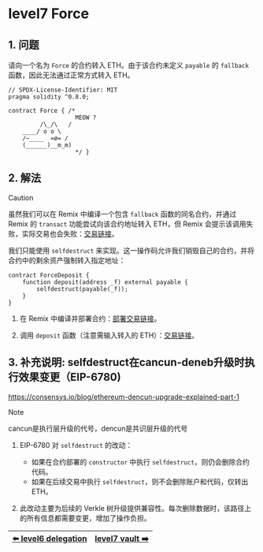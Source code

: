 # level7 Force

## 1. 问题

请向一个名为 `Force` 的合约转入 ETH。由于该合约未定义 `payable` 的 `fallback` 函数，因此无法通过正常方式转入 ETH。

```solidity
// SPDX-License-Identifier: MIT
pragma solidity ^0.8.0;

contract Force { /*
                   MEOW ?
         /\_/\   /
    ____/ o o \
    /~____  =ø= /
    (______)__m_m)
                   */ }
```

## 2. 解法

> [!CAUTION]
> 虽然我们可以在 Remix 中编译一个包含 `fallback` 函数的同名合约，并通过 Remix 的 `transact` 功能尝试向该合约地址转入 ETH，但 Remix 会提示该调用失败，实际交易也会失败：[交易链接](https://sepolia.etherscan.io/tx/0x1ee7710bd3416e6d7f2e3cbffa86f9aa0c63acede4911c63ac41f9843016c0b6)。

我们只能使用 `selfdestruct` 来实现。这一操作码允许我们销毁自己的合约，并将合约中的剩余资产强制转入指定地址：

```solidity
contract ForceDeposit {
    function deposit(address _f) external payable {
        selfdestruct(payable(_f));
    }
}
```

1. 在 Remix 中编译并部署合约：[部署交易链接](https://sepolia.etherscan.io/tx/0xa3f89f6dfd5f64b3416886ef910ccb866f6f71eeda57904dda3097033f2ab2a0)。

2. 调用 `deposit` 函数（注意需输入转入的 ETH）：[交易链接](https://sepolia.etherscan.io/tx/0x5a986c173f0ac85c753163d28d39959c623ecfe9beb4d1cbb9a83e833663cf94)。

## 3. 补充说明: selfdestruct在cancun-deneb升级时执行效果变更（EIP-6780)

https://consensys.io/blog/ethereum-dencun-upgrade-explained-part-1

> [!NOTE]
> cancun是执行层升级的代号，dencun是共识层升级的代号

1. EIP-6780 对 `selfdestruct` 的改动：
   - 如果在合约部署的 `constructor` 中执行 `selfdestruct`，则仍会删除合约代码。
   - 如果在后续交易中执行 `selfdestruct`，则不会删除账户和代码，仅转出 ETH。

2. 此改动主要为后续的 Verkle 树升级提供兼容性。每次删除数据时，该路径上的所有信息都需要变更，增加了操作负担。

| [⬅️ level6 delegation](../level6_delegation/README.md) | [level7 vault ➡️](../level8_vault/README.md) |
|:------------------------------|--------------------------:|